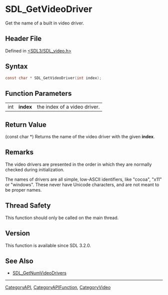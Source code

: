 # SDL_GetVideoDriver

Get the name of a built in video driver.

## Header File

Defined in [<SDL3/SDL_video.h>](https://github.com/libsdl-org/SDL/blob/main/include/SDL3/SDL_video.h)

## Syntax

```c
const char * SDL_GetVideoDriver(int index);
```

## Function Parameters

|     |           |                              |
| --- | --------- | ---------------------------- |
| int | **index** | the index of a video driver. |

## Return Value

(const char *) Returns the name of the video driver with the given
**index**.

## Remarks

The video drivers are presented in the order in which they are normally
checked during initialization.

The names of drivers are all simple, low-ASCII identifiers, like "cocoa",
"x11" or "windows". These never have Unicode characters, and are not meant
to be proper names.

## Thread Safety

This function should only be called on the main thread.

## Version

This function is available since SDL 3.2.0.

## See Also

- [SDL_GetNumVideoDrivers](SDL_GetNumVideoDrivers)

----
[CategoryAPI](CategoryAPI), [CategoryAPIFunction](CategoryAPIFunction), [CategoryVideo](CategoryVideo)

